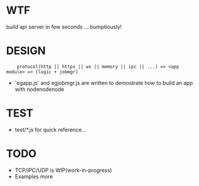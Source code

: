 # WTF

build api server in few seconds ... bumptiously!

# DESIGN

```
	protocol(http || https || ws || memory || ipc || ...) => <app module> => [logic + jobmgr]
```

* 'egapp.js' and egjobmgr.js are written to demostrate how to build an app with nodenodenode

# TEST

* test/*.js for quick reference...

# TODO

* TCP/IPC/UDP is WIP(work-in-progress)
* Examples more
